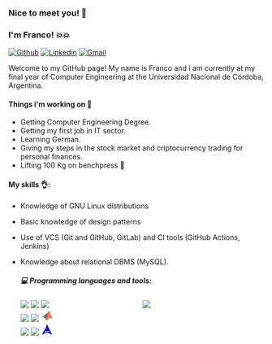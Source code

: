 ### Nice to meet you! :wave:
### I'm Franco! :collision::collision:

[![Github](https://img.shields.io/badge/-Github-000?style=flat&logo=Github&logoColor=white)](https://github.com/francoriba)
[![Linkedin](https://img.shields.io/badge/-LinkedIn-blue?style=flat&logo=Linkedin&logoColor=white)](http://www.linkedin.com/in/francoriba)
[![Gmail](https://img.shields.io/badge/-Gmail-c14438?style=flat&logo=Gmail&logoColor=white)](mailto:ribaffranco@gmail.com)

Welcome to my GitHub page! My name is Franco and i am currently at my final year of Computer Engineering at the Universidad Nacional de Córdoba, Argentina. 

####  Things i'm working on :construction: 
- Getting Computer Engineering Degree.
- Getting my first job in IT sector.
- Learning German.
- Giving my steps in the stock market and criptocurrency trading for personal finances.
- Lifting 100 Kg on benchpress :muscle:

####  My skills :ok_hand::
- Knowledge of GNU Linux distributions
- Basic knowledge of design patterns
- Use of VCS (Git and GitHub, GitLab) and CI tools (GitHub Actions, Jenkins) 
- Knowledge about relational DBMS (MySQL). 

	##### :computer: Programming languages and tools: 
	<p>
          <img width="50%" align="right" src="https://github-readme-stats-sigma-five.vercel.app/api?username=francoriba&show_icons=true&hide=contribs,prs&cache_seconds=86400&theme=transparent" />

  <code><img width="10%" src="https://www.vectorlogo.zone/logos/java/java-ar21.svg"></code>
  <code><img width="10%" src="https://www.vectorlogo.zone/logos/python/python-ar21.svg"></code>
  <code><img width="5%" src="https://github.com/abrahamcalf/programming-languages-logos/blob/e1be48ad2dffe3e6e0e24fdefa9e740167fb2315/src/cpp/cpp.png"></code>
  <br />
  <code><img width="10%" src="https://www.vectorlogo.zone/logos/git-scm/git-scm-ar21.svg"></code>
  <code><img width="10%" src="https://www.vectorlogo.zone/logos/github/github-ar21.svg"></code>
  <code><img width="5%" src="https://github.com/vscode-icons/vscode-icons/blob/74220b6f8389ad5c5d9f68b2029d91460de2b374/icons/file_type_matlab.svg"></code>
  <br />
  <code><img width="10%" src="https://www.vectorlogo.zone/logos/linux/linux-ar21.svg"></code>
  <code><img width="5%" src="https://github.com/abrahamcalf/programming-languages-logos/blob/master/src/c/c.svg"></code>
  <code><img width="5%" src="https://github.com/vscode-icons/vscode-icons/blob/74220b6f8389ad5c5d9f68b2029d91460de2b374/icons/file_type_assembly.svg"></code>
